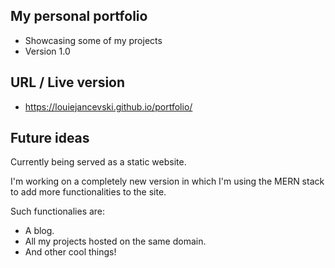 ## My personal portfolio
- Showcasing some of my projects
- Version 1.0

## URL / Live version 
- https://louiejancevski.github.io/portfolio/

## Future ideas
Currently being served as a static website. 

I'm working on a completely new version in which I'm using the MERN stack to add more functionalities to the site. 

Such functionalies are: 

- A blog.
- All my projects hosted on the same domain.
- And other cool things!

